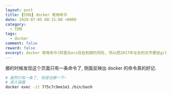 ```yaml
---
layout: post
title: [归档] docker 常用命令
date: 2020-07-05 00:15:08 +0000
category:
  - 归档
tags:
  - docker
comment: false
reward: false
excerpt: docker 常用命令(阿里云ecs存在到期的风险, 所以把2017年左右的文字挪进git) 
---
```


挪的时候发现这个页面只有一条命令了, 侧面反映出 docker 的命令真的好记.

``` sh
# 虽然只有一条了, 但是也挪一下~
# 进入容器
docker exec -it 775c7c9ee1e1 /bin/bash
```
